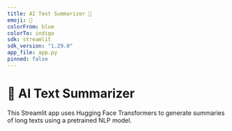 ```yaml
---
title: AI Text Summarizer 🧠
emoji: 📝
colorFrom: blue
colorTo: indigo
sdk: streamlit
sdk_version: "1.29.0"
app_file: app.py
pinned: false
---
```


# 🧠 AI Text Summarizer

This Streamlit app uses Hugging Face Transformers to generate summaries of long texts using a pretrained NLP model.


